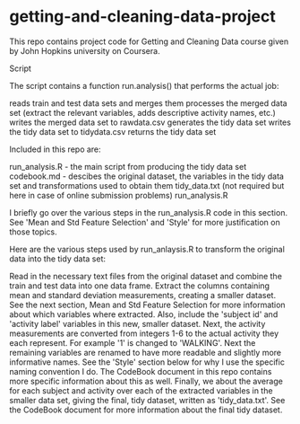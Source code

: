 getting-and-cleaning-data-project
=================================
This repo contains project code for Getting and Cleaning Data course given by John Hopkins university on Coursera.

Script

The script contains a function run.analysis() that performs the actual job:

reads train and test data sets and merges them
processes the merged data set (extract the relevant variables, adds descriptive activity names, etc.)
writes the merged data set to rawdata.csv
generates the tidy data set
writes the tidy data set to tidydata.csv
returns the tidy data set

Included in this repo are:

run_analysis.R - the main script from producing the tidy data set
codebook.md - descibes the original dataset, the variables in the tidy data set and transformations used to obtain them
tidy_data.txt (not required but here in case of online submission problems)
run_analysis.R

I briefly go over the various steps in the run_analysis.R code in this section. See 'Mean and Std Feature Selection' and 'Style' for more justification on those topics.

Here are the various steps used by run_anlaysis.R to transform the original data into the tidy data set:

Read in the necessary text files from the original dataset and combine the train and test data into one data frame.
Extract the columns containing mean and standard deviation measurements, creating a smaller dataset. See the next section, Mean and Std Feature Selection for more information about which variables where extracted. Also, include the 'subject id' and 'activity label' variables in this new, smaller dataset.
Next, the activity measurements are converted from integers 1-6 to the actual activity they each represent. For example '1' is changed to 'WALKING'.
Next the remaining variables are renamed to have more readable and slightly more informative names. See the 'Style' section below for why I use the specific naming convention I do. The CodeBook document in this repo contains more specific information about this as well.
Finally, we about the average for each subject and activity over each of the extracted variables in the smaller data set, giving the final, tidy dataset, written as 'tidy_data.txt'. See the CodeBook document for more information about the final tidy dataset.
